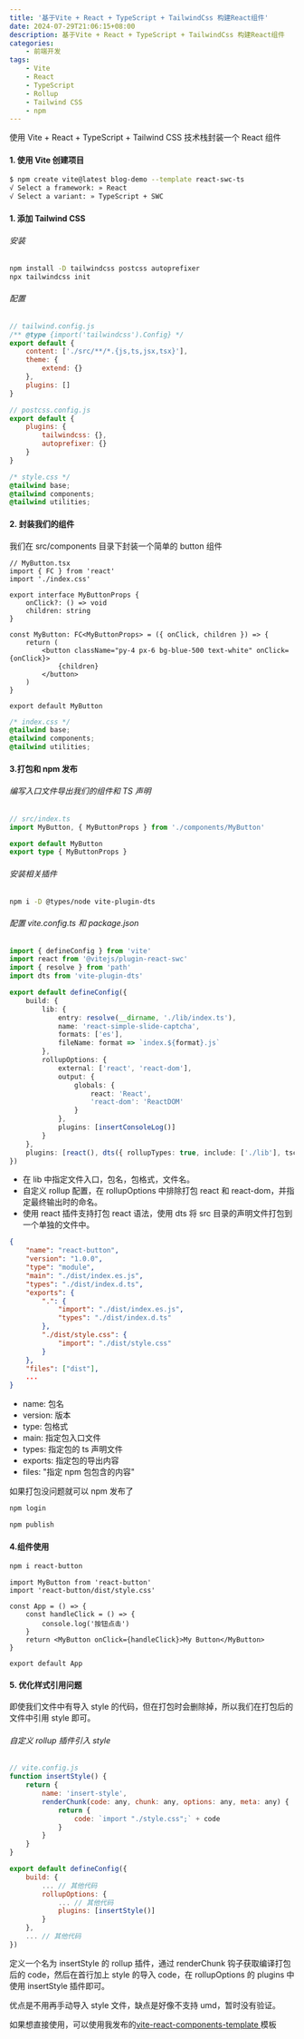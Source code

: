 ```yaml
---
title: '基于Vite + React + TypeScript + TailwindCss 构建React组件'
date: 2024-07-29T21:06:15+08:00
description: 基于Vite + React + TypeScript + TailwindCss 构建React组件
categories:
    - 前端开发
tags:
    - Vite
    - React
    - TypeScript
    - Rollup
    - Tailwind CSS
    - npm
---
```


使用 Vite + React + TypeScript + Tailwind CSS 技术栈封装一个 React 组件

#### 1. 使用 Vite 创建项目

```bash
$ npm create vite@latest blog-demo --template react-swc-ts
√ Select a framework: » React
√ Select a variant: » TypeScript + SWC
```

#### 1. 添加 Tailwind CSS

###### 安装

```bash
npm install -D tailwindcss postcss autoprefixer
npx tailwindcss init
```

###### 配置

```js
// tailwind.config.js
/** @type {import('tailwindcss').Config} */
export default {
	content: ['./src/**/*.{js,ts,jsx,tsx}'],
	theme: {
		extend: {}
	},
	plugins: []
}
```

```js
// postcss.config.js
export default {
	plugins: {
		tailwindcss: {},
		autoprefixer: {}
	}
}
```

```css
/* style.css */
@tailwind base;
@tailwind components;
@tailwind utilities;
```

#### 2. 封装我们的组件

我们在 src/components 目录下封装一个简单的 button 组件

```tsx
// MyButton.tsx
import { FC } from 'react'
import './index.css'

export interface MyButtonProps {
	onClick?: () => void
	children: string
}

const MyButton: FC<MyButtonProps> = ({ onClick, children }) => {
	return (
		<button className="py-4 px-6 bg-blue-500 text-white" onClick={onClick}>
			{children}
		</button>
	)
}

export default MyButton
```

```css
/* index.css */
@tailwind base;
@tailwind components;
@tailwind utilities;
```

#### 3.打包和 npm 发布

###### 编写入口文件导出我们的组件和 TS 声明

```ts
// src/index.ts
import MyButton, { MyButtonProps } from './components/MyButton'

export default MyButton
export type { MyButtonProps }
```

###### 安装相关插件

```bash
npm i -D @types/node vite-plugin-dts
```

###### 配置 vite.config.ts 和 package.json

```ts
import { defineConfig } from 'vite'
import react from '@vitejs/plugin-react-swc'
import { resolve } from 'path'
import dts from 'vite-plugin-dts'

export default defineConfig({
	build: {
		lib: {
			entry: resolve(__dirname, './lib/index.ts'),
			name: 'react-simple-slide-captcha',
			formats: ['es'],
			fileName: format => `index.${format}.js`
		},
		rollupOptions: {
			external: ['react', 'react-dom'],
			output: {
				globals: {
					react: 'React',
					'react-dom': 'ReactDOM'
				}
			},
			plugins: [insertConsoleLog()]
		}
	},
	plugins: [react(), dts({ rollupTypes: true, include: ['./lib'], tsconfigPath: './tsconfig.app.json' })]
})
```

-   在 lib 中指定文件入口，包名，包格式，文件名。
-   自定义 rollup 配置，在 rollupOptions 中排除打包 react 和 react-dom，并指定最终输出时的命名。
-   使用 react 插件支持打包 react 语法，使用 dts 将 src 目录的声明文件打包到一个单独的文件中。

```json
{
    "name": "react-button",
    "version": "1.0.0",
    "type": "module",
    "main": "./dist/index.es.js",
    "types": "./dist/index.d.ts",
    "exports": {
        ".": {
            "import": "./dist/index.es.js",
            "types": "./dist/index.d.ts"
        },
        "./dist/style.css": {
            "import": "./dist/style.css"
        }
    },
    "files": ["dist"],
    ...
}
```

-   name: 包名
-   version: 版本
-   type: 包格式
-   main: 指定包入口文件
-   types: 指定包的 ts 声明文件
-   exports: 指定包的导出内容
-   files: "指定 npm 包包含的内容"

如果打包没问题就可以 npm 发布了

```bash
npm login

npm publish
```

#### 4.组件使用

```bash
npm i react-button
```

```tsx
import MyButton from 'react-button'
import 'react-button/dist/style.css'

const App = () => {
	const handleClick = () => {
		console.log('按钮点击')
	}
	return <MyButton onClick={handleClick}>My Button</MyButton>
}

export default App
```

#### 5. 优化样式引用问题

即使我们文件中有导入 style 的代码，但在打包时会删除掉，所以我们在打包后的文件中引用 style 即可。

###### 自定义 rollup 插件引入 style

```js
// vite.config.js
function insertStyle() {
    return {
        name: 'insert-style',
        renderChunk(code: any, chunk: any, options: any, meta: any) {
            return {
                code: `import "./style.css";` + code
            }
        }
    }
}

export default defineConfig({
    build: {
        ... // 其他代码
        rollupOptions: {
            ... // 其他代码
            plugins: [insertStyle()]
        }
    },
    ... // 其他代码
})
```

定义一个名为 insertStyle 的 rollup 插件，通过 renderChunk 钩子获取编译打包后的 code，然后在首行加上 style 的导入 code，在 rollupOptions 的 plugins 中使用 insertStyle 插件即可。

优点是不用再手动导入 style 文件，缺点是好像不支持 umd，暂时没有验证。

如果想直接使用，可以使用我发布的[vite-react-components-template
](https://github.com/Monster-2019/vite-react-components-template.git)模板
